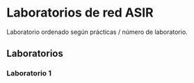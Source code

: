 # Laboratorios de red ASIR
Laboratorio ordenado según prácticas / número de laboratorio.
## Laboratorios
### Laboratorio 1
